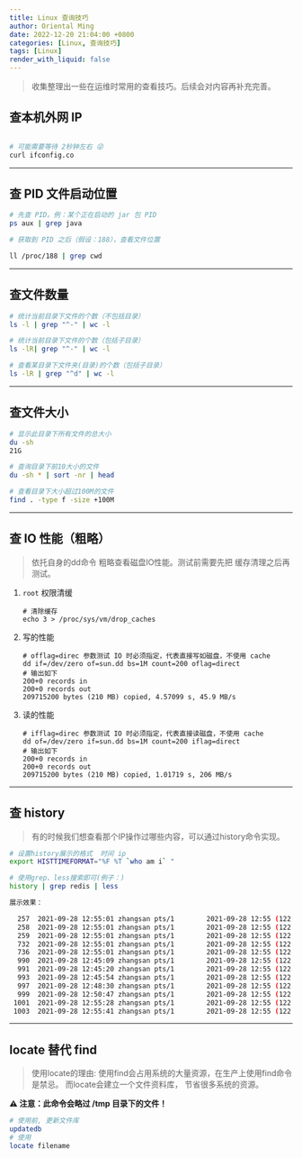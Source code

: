 ```yaml
---
title: Linux 查询技巧
author: Oriental Ming
date: 2022-12-20 21:04:00 +0800
categories: [Linux, 查询技巧]
tags: [Linux]
render_with_liquid: false
---
```


> 收集整理出一些在运维时常用的查看技巧。后续会对内容再补充完善。

## 查本机外网 IP

```bash

# 可能需要等待 2秒钟左右 😜
curl ifconfig.co
```

-----

## 查 PID 文件启动位置

```bash
# 先查 PID。例：某个正在启动的 jar 包 PID
ps aux | grep java

# 获取到 PID 之后（假设：188），查看文件位置

ll /proc/188 | grep cwd
```

-----

## 查文件数量

```bash
# 统计当前目录下文件的个数（不包括目录）
ls -l | grep "^-" | wc -l

# 统计当前目录下文件的个数（包括子目录）
ls -lR| grep "^-" | wc -l

# 查看某目录下文件夹(目录)的个数（包括子目录）
ls -lR | grep "^d" | wc -l
```

-----

## 查文件大小

```bash
# 显示此目录下所有文件的总大小
du -sh
21G

# 查询目录下前10大小的文件
du -sh * | sort -nr | head

# 查看目录下大小超过100M的文件
find . -type f -size +100M
```

-----

## 查 IO 性能（粗略）

> 依托自身的dd命令 粗略查看磁盘IO性能。测试前需要先把
> 缓存清理之后再测试。

1. `root` 权限清缓

    ```shell
    # 清除缓存
    echo 3 > /proc/sys/vm/drop_caches
    ```

2. 写的性能

    ```shell
    # offlag=direc 参数测试 IO 时必须指定，代表直接写如磁盘，不使用 cache
    dd if=/dev/zero of=sun.dd bs=1M count=200 oflag=direct
    # 输出如下
    200+0 records in
    200+0 records out
    209715200 bytes (210 MB) copied, 4.57099 s, 45.9 MB/s
    ```

3. 读的性能

    ```shell
    # ifflag=direc 参数测试 IO 时必须指定，代表直接读磁盘，不使用 cache
    dd of=/dev/zero if=sun.dd bs=1M count=200 iflag=direct
    # 输出如下
    200+0 records in
    200+0 records out
    209715200 bytes (210 MB) copied, 1.01719 s, 206 MB/s
    ```

-----

## 查 history

> 有的时候我们想查看那个IP操作过哪些内容，可以通过history命令实现。

```bash
# 设置history展示的格式  时间 ip
export HISTTIMEFORMAT="%F %T `who am i` "

# 使用grep、less搜索即可(例子：)
history | grep redis | less

展示效果：

  257  2021-09-28 12:55:01 zhangsan pts/1        2021-09-28 12:55 (122.5.45.202) cd /usr/bin/redis*
  258  2021-09-28 12:55:01 zhangsan pts/1        2021-09-28 12:55 (122.5.45.202) ls /usr/libexec/redis*
  259  2021-09-28 12:55:01 zhangsan pts/1        2021-09-28 12:55 (122.5.45.202) cd /usr/local/redis/
  732  2021-09-28 12:55:01 zhangsan pts/1        2021-09-28 12:55 (122.5.45.202) cd /usr/local/redis/
  736  2021-09-28 12:55:01 zhangsan pts/1        2021-09-28 12:55 (122.5.45.202) ./redis-cli
  990  2021-09-28 12:45:09 zhangsan pts/1        2021-09-28 12:55 (122.5.45.202) ps aux | grep redis
  991  2021-09-28 12:45:20 zhangsan pts/1        2021-09-28 12:55 (122.5.45.202) history | grep redis | less
  993  2021-09-28 12:45:54 zhangsan pts/1        2021-09-28 12:55 (122.5.45.202) history -c | grep redis | less
  997  2021-09-28 12:48:30 zhangsan pts/1        2021-09-28 12:55 (122.5.45.202) history | grep redis | less
  999  2021-09-28 12:50:47 zhangsan pts/1        2021-09-28 12:55 (122.5.45.202) history | grep redis | less
 1001  2021-09-28 12:55:28 zhangsan pts/1        2021-09-28 12:55 (122.5.45.202) history | grep redis | less
 1003  2021-09-28 12:55:41 zhangsan pts/1        2021-09-28 12:55 (122.5.45.202) history | grep redis | less
```

-----

## locate 替代 find

> 使用locate的理由:  使用find会占用系统的大量资源，在生产上使用find命令是禁忌。
> 而locate会建立一个文件资料库， 节省很多系统的资源。

**⚠️ 注意：此命令会略过 /tmp 目录下的文件！**

```bash
# 使用前, 更新文件库
updatedb
# 使用
locate filename
```
